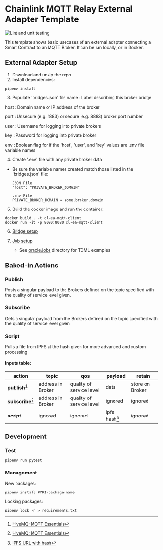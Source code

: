 # Chainlink MQTT Relay External Adapter Template

![Lint and unit testing](https://github.com/Briojas/CL-EA-MQTT-Client/workflows/Lint%20and%20unit%20testing/badge.svg)

This template shows basic usecases of an external adapter connecting a Smart Contract to an MQTT Broker. It can be ran locally, or in Docker.

## External Adapter Setup
1. Download and unzip the repo.
2. Install dependencies:
  ```
  pipenv install
  ```
3. Populate 'bridges.json' file
  name
  : Label describing this broker bridge

  host
  : Domain name or IP address of the broker

  port
  : Unsecure (e.g. 1883) or secure (e.g. 8883) broker port number

  user
  : Username for logging into private brokers

  key
  : Password for logging into private broker

  env
  : Boolean flag for if the 'host', 'user', and 'key' values are .env file variable names
  
4. Create '.env' file with any private broker data 
  - Be sure the variable names created match those listed in the 'bridges.json' file:
    ```
    JSON File:
    "host": "PRIVATE_BROKER_DOMAIN"

    .env File:
    PRIVATE_BROKER_DOMAIN = some.broker.domain
    ```
5. Build the docker image and run the container:
  ```
  docker build . -t cl-ea-mqtt-client
  docker run -it -p 8080:8080 cl-ea-mqtt-client
  ```
6. [Bridge setup](https://docs.chain.link/docs/node-operators/)

7. [Job setup](https://docs.chain.link/docs/jobs/)
    - See [oracleJobs](https://github.com/Briojas/CL-EA-MQTT-Client/tree/master/oracleJobs) directory for TOML examples
  
## Baked-in Actions
### Publish
Posts a singular payload to the Brokers defined on the topic specified with the quality of service level given. 
### Subscribe
Gets a singular payload from the Brokers defined on the topic specified with the quality of service level given
### Script
Pulls a file from IPFS at the hash given for more advanced and custom processing
#### Inputs table:
| action | topic | qos | payload | retain |
| ----------- | ----------- | ----------- | ----------- | ----------- |
| **publish**[^1] | address in Broker | quality of service level | data | store on Broker |
| **subscribe**[^1] | address in Broker | quality of service level | ignored | ignored |
| **script** | ignored | ignored | ipfs hash[^2] | ignored |

[^1]: [HiveMQ: MQTT Essentials](https://www.hivemq.com/mqtt-essentials/)
[^2]: [IPFS URL with hash](https://docs.ipfs.io/how-to/address-ipfs-on-web/)

## Development 
### Test
  ```
  pipenv run pytest
  ```
### Management
  New packages:
  ```
  pipenv install PYPI-package-name
  ```
  Locking packages:
  ```
  pipenv lock -r > requirements.txt
  ```